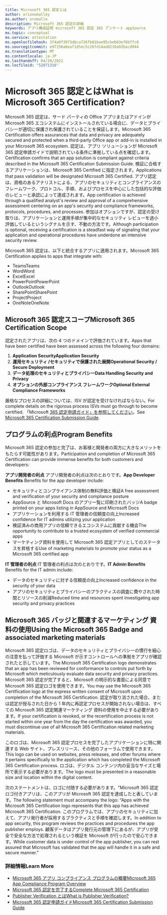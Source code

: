 ```yaml
---
title: Microsoft 365 認定とは
author: orionomalley
ms.author: oromalle
description: Microsoft 365 認定の詳細
keywords: アプリ構成証明 microsoft 365 認定 365 アンケート appSource
ms.topic: conceptual
ms.service: attestation
ms.openlocfilehash: 3f4a0f3973dbca726fb81bae95cbeb63ef6b7fc0
ms.sourcegitcommit: e97156a6eaf1d5ec5c26fd14add210a92bacd944
ms.translationtype: MT
ms.contentlocale: ja-JP
ms.lasthandoff: 04/28/2021
ms.locfileid: "52071316"
---
```

# <a name="what-is-microsoft-365-certification"></a><span data-ttu-id="dacf0-104">Microsoft 365 認定とは</span><span class="sxs-lookup"><span data-stu-id="dacf0-104">What is Microsoft 365 Certification?</span></span>

<span data-ttu-id="dacf0-105">Microsoft 365 認定は、サード パーティの Office アプリまたはアドインが Microsoft 365 エコシステムにインストールされている場合に、データとプライバシーが適切に保護され保護されていることを保証します。</span><span class="sxs-lookup"><span data-stu-id="dacf0-105">Microsoft 365 Certification offers assurances that data and privacy are adequately secured and protected when a third-party Office app or add-in is installed in your Microsoft 365 ecosystem.</span></span> <span data-ttu-id="dacf0-106">認定は、アプリ ソリューションが Microsoft 365 認定申請ガイドで説明されている条件に準拠している点を確認します。</span><span class="sxs-lookup"><span data-stu-id="dacf0-106">Certification confirms that an app solution is compliant against criteria described in the Microsoft 365 Certification Submission Guide.</span></span> <span data-ttu-id="dacf0-107">検証に合格するアプリケーションは、Microsoft 365 Certified に指定されます。</span><span class="sxs-lookup"><span data-stu-id="dacf0-107">Applications that pass validation will be designated Microsoft 365 Certified.</span></span>
<span data-ttu-id="dacf0-108">アプリ認定は、資格のあるアナリストによる、アプリのセキュリティとコンプライアンスのフレームワーク、プロトコル、手順、およびプロセスを中心にした包括的な評価のレビューと承認によって達成されます。</span><span class="sxs-lookup"><span data-stu-id="dacf0-108">App certification is achieved through a qualified analyst's review and approval of a comprehensive assessment centering on an app's security and compliance frameworks, protocols, procedures, and processes.</span></span> <span data-ttu-id="dacf0-109">参加はオプションですが、認定の受け取りは、アプリケーションと運用手順が集中的なセキュリティ レビューを過小評価しているというシグナルを示す、不動の方法です。</span><span class="sxs-lookup"><span data-stu-id="dacf0-109">Although participation is optional, receiving a certification is a steadfast way of signaling that your application and operational procedures have underdone an intensive security review.</span></span>

<span data-ttu-id="dacf0-110">Microsoft 365 認定は、以下と統合するアプリに適用されます。</span><span class="sxs-lookup"><span data-stu-id="dacf0-110">Microsoft 365 Certification applies to apps that integrate with:</span></span>
- <span data-ttu-id="dacf0-111">Teams</span><span class="sxs-lookup"><span data-stu-id="dacf0-111">Teams</span></span>
- <span data-ttu-id="dacf0-112">Word</span><span class="sxs-lookup"><span data-stu-id="dacf0-112">Word</span></span>
- <span data-ttu-id="dacf0-113">Excel</span><span class="sxs-lookup"><span data-stu-id="dacf0-113">Excel</span></span>
- <span data-ttu-id="dacf0-114">PowerPoint</span><span class="sxs-lookup"><span data-stu-id="dacf0-114">PowerPoint</span></span>
- <span data-ttu-id="dacf0-115">Outlook</span><span class="sxs-lookup"><span data-stu-id="dacf0-115">Outlook</span></span>
- <span data-ttu-id="dacf0-116">SharePoint</span><span class="sxs-lookup"><span data-stu-id="dacf0-116">SharePoint</span></span>
- <span data-ttu-id="dacf0-117">Project</span><span class="sxs-lookup"><span data-stu-id="dacf0-117">Project</span></span>
- <span data-ttu-id="dacf0-118">OneNote</span><span class="sxs-lookup"><span data-stu-id="dacf0-118">OneNote</span></span>

## <a name="microsoft-365-certification-scope"></a><span data-ttu-id="dacf0-119">Microsoft 365 認定スコープ</span><span class="sxs-lookup"><span data-stu-id="dacf0-119">Microsoft 365 Certification Scope</span></span>

<span data-ttu-id="dacf0-120">認定されたアプリは、次の 4 つのドメインで評価されています。</span><span class="sxs-lookup"><span data-stu-id="dacf0-120">Apps that have been certified have been assessed across the following four domains:</span></span>
1.  <span data-ttu-id="dacf0-121">**Application Security**</span><span class="sxs-lookup"><span data-stu-id="dacf0-121">**Application Security**</span></span>
1.  <span data-ttu-id="dacf0-122">**運用セキュリティ /セキュリティで保護された展開**</span><span class="sxs-lookup"><span data-stu-id="dacf0-122">**Operational Security / Secure Deployment**</span></span>
1.  <span data-ttu-id="dacf0-123">**データ処理のセキュリティとプライバシー**</span><span class="sxs-lookup"><span data-stu-id="dacf0-123">**Data Handling Security and Privacy**</span></span>
1.  <span data-ttu-id="dacf0-124">**オプションの外部コンプライアンス フレームワーク**</span><span class="sxs-lookup"><span data-stu-id="dacf0-124">**Optional External Compliance Frameworks**</span></span>

<span data-ttu-id="dacf0-125">厳格なプロセスの詳細については、ISV が認定を受けなければならない。</span><span class="sxs-lookup"><span data-stu-id="dacf0-125">For complete details on the rigorous process ISVs must go through to become certified.</span></span> <span data-ttu-id="dacf0-126">「Microsoft [365 認定申請ガイド」を参照してください](https://docs.microsoft.com/microsoft-365-app-certification/docs/certification-submission-guide)。</span><span class="sxs-lookup"><span data-stu-id="dacf0-126">See [Microsoft 365 Certification Submission Guide](https://docs.microsoft.com/microsoft-365-app-certification/docs/certification-submission-guide).</span></span>

## <a name="program-benefits"></a><span data-ttu-id="dacf0-127">プログラムの利点</span><span class="sxs-lookup"><span data-stu-id="dacf0-127">Program Benefits</span></span>
<span data-ttu-id="dacf0-128">Microsoft 365 認定の参加と完了は、お客様と開発者の両方に大きなメリットをもたらす可能性があります。</span><span class="sxs-lookup"><span data-stu-id="dacf0-128">Participation and completion of Microsoft 365 Certification can provide immense benefits for both customers and developers:</span></span>

<span data-ttu-id="dacf0-129">**アプリ開発者の利点** アプリ開発者の利点は次のとおりです。</span><span class="sxs-lookup"><span data-stu-id="dacf0-129">**App Developer Benefits** Benefits for the app developer include:</span></span> 
-   <span data-ttu-id="dacf0-130">セキュリティとコンプライアンス体制の無料評価と検証</span><span class="sxs-lookup"><span data-stu-id="dacf0-130">A free assessment and verification of your security and compliance posture</span></span>
-   <span data-ttu-id="dacf0-131">AppSource と Microsoft Docs のアプリ一覧に印刷されたバッジ</span><span class="sxs-lookup"><span data-stu-id="dacf0-131">A badge printed on your apps listing in AppSource and Microsoft Docs</span></span>
-   <span data-ttu-id="dacf0-132">アプリケーションを利用する IT 管理者の信頼度の向上</span><span class="sxs-lookup"><span data-stu-id="dacf0-132">Increased confidence for IT admins utilizing your application</span></span>
-   <span data-ttu-id="dacf0-133">検証済みの商用アプリの信頼できるエコシステムに貢献する機会</span><span class="sxs-lookup"><span data-stu-id="dacf0-133">The opportunity to contribute to a trusted ecosystem of verified commercial apps</span></span>
- <span data-ttu-id="dacf0-134">マーケティング資料を使用して Microsoft 365 認定アプリとしてのステータスを昇格する</span><span class="sxs-lookup"><span data-stu-id="dacf0-134">Use of marketing materials to promote your status as a Microsoft 365 certified app</span></span>

<span data-ttu-id="dacf0-135">**IT 管理者の利点** IT 管理者の利点は次のとおりです。</span><span class="sxs-lookup"><span data-stu-id="dacf0-135">**IT Admin Benefits** Benefits for the IT admin include:</span></span>
-   <span data-ttu-id="dacf0-136">データのセキュリティに対する信頼度の向上</span><span class="sxs-lookup"><span data-stu-id="dacf0-136">Increased confidence in the security of your data</span></span>
-   <span data-ttu-id="dacf0-137">アプリのセキュリティとプライバシーのプラクティスの調査に費やされた時間とリソースの削減</span><span class="sxs-lookup"><span data-stu-id="dacf0-137">Reduced time and resources spent investigating app security and privacy practices</span></span>

## <a name="using-the-microsoft-365-badge-and-associated-marketing-materials"></a><span data-ttu-id="dacf0-138">Microsoft 365 バッジと関連するマーケティング 資料の使用</span><span class="sxs-lookup"><span data-stu-id="dacf0-138">Using the Microsoft 365 Badge and associated marketing materials</span></span>
<span data-ttu-id="dacf0-139">Microsoft 365 認定ロゴは、データのセキュリティとプライバシーの慣行を細心の注意を払って評価する Microsoft が示すコントロールへの準拠をアプリが確認されたと示しています。</span><span class="sxs-lookup"><span data-stu-id="dacf0-139">The Microsoft 365 Certification logo demonstrates that an app has been reviewed for conformance to controls put forth by Microsoft which meticulously evaluate data security and privacy practices.</span></span> <span data-ttu-id="dacf0-140">Microsoft 365 認定が完了すると、Microsoft の明示的な書面による同意で Microsoft 365 認定ロゴを使用できます。</span><span class="sxs-lookup"><span data-stu-id="dacf0-140">You may use the Microsoft 365 Certification logo at the express written consent of Microsoft upon completion of the Microsoft 365 Certification.</span></span> <span data-ttu-id="dacf0-141">認定が取り消された場合、または認定が授与された日から 1 年内に再認定プロセスが開始されない場合は、すべての Microsoft 365 認定関連マーケティング 資料の使用を中止する必要があります。</span><span class="sxs-lookup"><span data-stu-id="dacf0-141">If your certification is revoked, or the recertification process is not started within one year from the day the certification was awarded, you must discontinue use of all Microsoft 365 Certification related marketing materials.</span></span> 

<span data-ttu-id="dacf0-142">このロゴは、Microsoft 365 認定プロセスを完了したアプリケーションに特に関連する Web サイト、プレスリリース、その他のフォーラムで使用できます。</span><span class="sxs-lookup"><span data-stu-id="dacf0-142">This logo can be used on websites, press releases, and other forums where it pertains specifically to the application which has completed the Microsoft 365 Certification process.</span></span> <span data-ttu-id="dacf0-143">ロゴは、デジタル コンテンツ内の妥当なサイズと場所で表示する必要があります。</span><span class="sxs-lookup"><span data-stu-id="dacf0-143">The logo must be presented in a reasonable size and location within the digital content.</span></span> 

<span data-ttu-id="dacf0-144">次のステートメントは、ロゴに付随する必要があります。"Microsoft 365 認定ロゴ付きアプリは、このアプリが Microsoft 365 認定を達成したと表しています。</span><span class="sxs-lookup"><span data-stu-id="dacf0-144">The following statement must accompany the logo: “Apps with the Microsoft 365 Certification logo represents that this app has achieved Microsoft 365 Certification.</span></span> <span data-ttu-id="dacf0-145">このプログラムでは、アプリのセキュリティに加えて、アプリ発行者が採用するプラクティスと手順を確認します。</span><span class="sxs-lookup"><span data-stu-id="dacf0-145">In addition to app security, this program reviews the practices and procedures the app publisher employs.</span></span> <span data-ttu-id="dacf0-146">顧客データはアプリ発行元の管理下にあるが、アプリが安全で安全な方法で処理されるという検証を Microsoft が行ったので安心できます。</span><span class="sxs-lookup"><span data-stu-id="dacf0-146">While customer data is under control of the app publisher, you can rest assured that Microsoft has validated that the app will handle it in a safe and secure manner.”</span></span>


### <a name="learn-more"></a><span data-ttu-id="dacf0-147">詳細情報</span><span class="sxs-lookup"><span data-stu-id="dacf0-147">Learn More</span></span>
* [<span data-ttu-id="dacf0-148">Microsoft 365 アプリ コンプライアンス プログラムの概要</span><span class="sxs-lookup"><span data-stu-id="dacf0-148">Microsoft 365 App Compliance Program Overview</span></span>](~/overview.md)  
* [<span data-ttu-id="dacf0-149">Microsoft 365 認定を完了する</span><span class="sxs-lookup"><span data-stu-id="dacf0-149">Complete Microsoft 365 Certification</span></span>](~/docs/certification.md)  
* [<span data-ttu-id="dacf0-150">Publisher Verification とは</span><span class="sxs-lookup"><span data-stu-id="dacf0-150">What is Publisher Verification?</span></span>](https://docs.microsoft.com/azure/active-directory/develop/publisher-verification-overview)
* [<span data-ttu-id="dacf0-151">Microsoft 365 認定申請ガイド</span><span class="sxs-lookup"><span data-stu-id="dacf0-151">Microsoft 365 Certification Submission Guide</span></span>](~/docs/certification-submission-guide.md)

